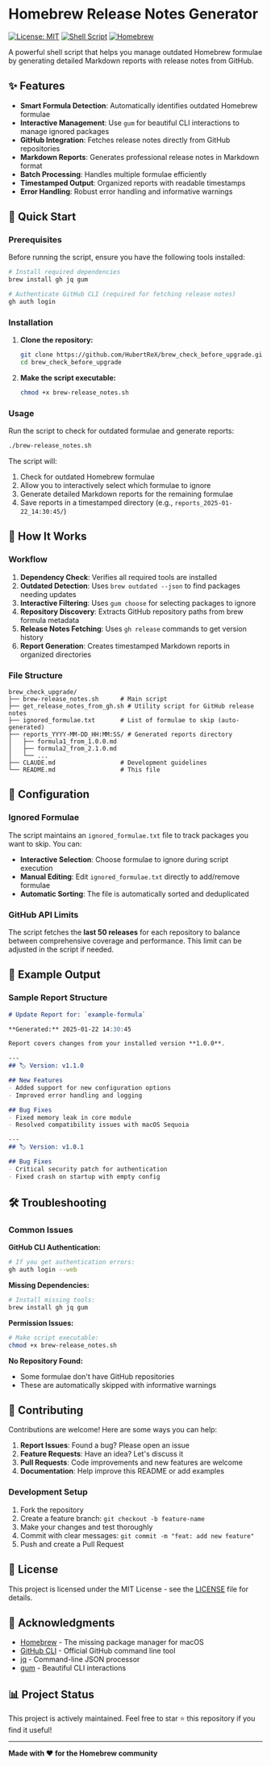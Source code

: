 # Homebrew Release Notes Generator

[![License: MIT](https://img.shields.io/badge/License-MIT-yellow.svg)](https://opensource.org/licenses/MIT)
[![Shell Script](https://img.shields.io/badge/Language-Bash-blue.svg)](https://www.gnu.org/software/bash/)
[![Homebrew](https://img.shields.io/badge/Platform-Homebrew-orange.svg)](https://brew.sh)

A powerful shell script that helps you manage outdated Homebrew formulae by generating detailed Markdown reports with release notes from GitHub.

## ✨ Features

- **Smart Formula Detection**: Automatically identifies outdated Homebrew formulae
- **Interactive Management**: Use `gum` for beautiful CLI interactions to manage ignored packages
- **GitHub Integration**: Fetches release notes directly from GitHub repositories
- **Markdown Reports**: Generates professional release notes in Markdown format
- **Batch Processing**: Handles multiple formulae efficiently
- **Timestamped Output**: Organized reports with readable timestamps
- **Error Handling**: Robust error handling and informative warnings

## 🚀 Quick Start

### Prerequisites

Before running the script, ensure you have the following tools installed:

```bash
# Install required dependencies
brew install gh jq gum

# Authenticate GitHub CLI (required for fetching release notes)
gh auth login
```

### Installation

1. **Clone the repository:**
   ```bash
   git clone https://github.com/HubertReX/brew_check_before_upgrade.git
   cd brew_check_before_upgrade
   ```

2. **Make the script executable:**
   ```bash
   chmod +x brew-release_notes.sh
   ```

### Usage

Run the script to check for outdated formulae and generate reports:

```bash
./brew-release_notes.sh
```

The script will:
1. Check for outdated Homebrew formulae
2. Allow you to interactively select which formulae to ignore
3. Generate detailed Markdown reports for the remaining formulae
4. Save reports in a timestamped directory (e.g., `reports_2025-01-22_14:30:45/`)

## 📖 How It Works

### Workflow

1. **Dependency Check**: Verifies all required tools are installed
2. **Outdated Detection**: Uses `brew outdated --json` to find packages needing updates
3. **Interactive Filtering**: Uses `gum choose` for selecting packages to ignore
4. **Repository Discovery**: Extracts GitHub repository paths from brew formula metadata
5. **Release Notes Fetching**: Uses `gh release` commands to get version history
6. **Report Generation**: Creates timestamped Markdown reports in organized directories

### File Structure

```
brew_check_upgrade/
├── brew-release_notes.sh      # Main script
├── get_release_notes_from_gh.sh # Utility script for GitHub release notes
├── ignored_formulae.txt       # List of formulae to skip (auto-generated)
├── reports_YYYY-MM-DD_HH:MM:SS/ # Generated reports directory
│   ├── formula1_from_1.0.0.md
│   ├── formula2_from_2.1.0.md
│   └── ...
├── CLAUDE.md                  # Development guidelines
└── README.md                  # This file
```

## 🔧 Configuration

### Ignored Formulae

The script maintains an `ignored_formulae.txt` file to track packages you want to skip. You can:

- **Interactive Selection**: Choose formulae to ignore during script execution
- **Manual Editing**: Edit `ignored_formulae.txt` directly to add/remove formulae
- **Automatic Sorting**: The file is automatically sorted and deduplicated

### GitHub API Limits

The script fetches the **last 50 releases** for each repository to balance between comprehensive coverage and performance. This limit can be adjusted in the script if needed.

## 📝 Example Output

### Sample Report Structure

```markdown
# Update Report for: `example-formula`

**Generated:** 2025-01-22 14:30:45

Report covers changes from your installed version **1.0.0**.

---
## 🏷️ Version: v1.1.0

## New Features
- Added support for new configuration options
- Improved error handling and logging

## Bug Fixes
- Fixed memory leak in core module
- Resolved compatibility issues with macOS Sequoia

---
## 🏷️ Version: v1.0.1

## Bug Fixes
- Critical security patch for authentication
- Fixed crash on startup with empty config
```

## 🛠️ Troubleshooting

### Common Issues

**GitHub CLI Authentication:**
```bash
# If you get authentication errors:
gh auth login --web
```

**Missing Dependencies:**
```bash
# Install missing tools:
brew install gh jq gum
```

**Permission Issues:**
```bash
# Make script executable:
chmod +x brew-release_notes.sh
```

**No Repository Found:**
- Some formulae don't have GitHub repositories
- These are automatically skipped with informative warnings

## 🤝 Contributing

Contributions are welcome! Here are some ways you can help:

1. **Report Issues**: Found a bug? Please open an issue
2. **Feature Requests**: Have an idea? Let's discuss it
3. **Pull Requests**: Code improvements and new features are welcome
4. **Documentation**: Help improve this README or add examples

### Development Setup

1. Fork the repository
2. Create a feature branch: `git checkout -b feature-name`
3. Make your changes and test thoroughly
4. Commit with clear messages: `git commit -m "feat: add new feature"`
5. Push and create a Pull Request

## 📄 License

This project is licensed under the MIT License - see the [LICENSE](LICENSE) file for details.

## 🙏 Acknowledgments

- [Homebrew](https://brew.sh) - The missing package manager for macOS
- [GitHub CLI](https://cli.github.com) - Official GitHub command line tool
- [jq](https://jqlang.github.io/jq/) - Command-line JSON processor
- [gum](https://github.com/charmbracelet/gum) - Beautiful CLI interactions

## 📊 Project Status

This project is actively maintained. Feel free to star ⭐ this repository if you find it useful!

---

**Made with ❤️ for the Homebrew community**